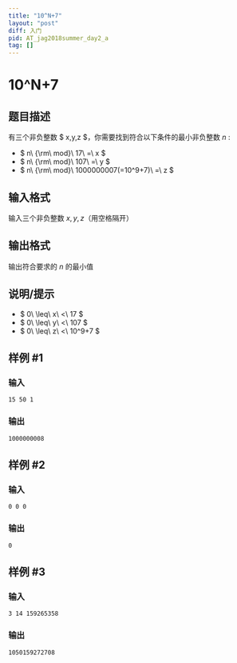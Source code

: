 ```yaml
---
title: "10^N+7"
layout: "post"
diff: 入门
pid: AT_jag2018summer_day2_a
tag: []
---
```


# 10^N+7

## 题目描述

[problemUrl]: https://atcoder.jp/contests/jag2018summer-day2/tasks/jag2018summer_day2_a

有三个非负整数 $ x,y,z $，你需要找到符合以下条件的最小非负整数 $n$ :

- $ n\ {\rm\ mod}\ 17\ =\ x $
- $ n\ {\rm\ mod}\ 107\ =\ y $
- $ n\ {\rm\ mod}\ 1000000007(=10^9+7)\ =\ z $

## 输入格式

输入三个非负整数 $x,y,z$（用空格隔开）

## 输出格式

输出符合要求的 $n$ 的最小值

## 说明/提示

- $ 0\ \leq\ x\ <\ 17 $
- $ 0\ \leq\ y\ <\ 107 $
- $ 0\ \leq\ z\ <\ 10^9+7 $

## 样例 #1

### 输入

```
15 50 1
```

### 输出

```
1000000008
```

## 样例 #2

### 输入

```
0 0 0
```

### 输出

```
0
```

## 样例 #3

### 输入

```
3 14 159265358
```

### 输出

```
1050159272708
```

